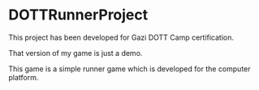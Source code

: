 # DOTTRunnerProject

This project has been developed for Gazi DOTT Camp certification.

That version of my game is just a demo.

This game is a simple runner game which is developed for the computer platform.
